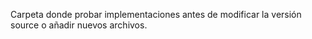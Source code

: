 Carpeta donde probar implementaciones antes de modificar la versión source o añadir nuevos archivos.